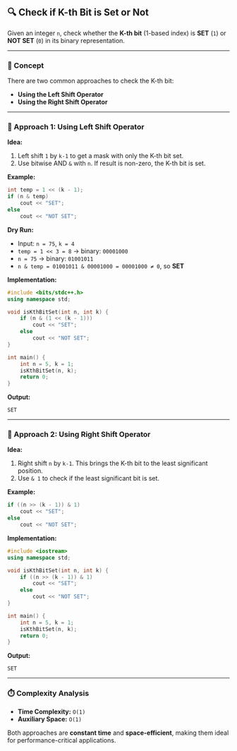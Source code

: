 ## 🔍 Check if K-th Bit is Set or Not

Given an integer `n`, check whether the **K-th bit** (1-based index) is **SET** (`1`) or **NOT SET** (`0`) in its binary representation.

---

### 🧠 Concept

There are two common approaches to check the K-th bit:

* **Using the Left Shift Operator**
* **Using the Right Shift Operator**

---

### 📌 Approach 1: Using Left Shift Operator

**Idea:**

1. Left shift `1` by `k-1` to get a mask with only the K-th bit set.
2. Use bitwise AND `&` with `n`. If result is non-zero, the K-th bit is set.

**Example:**

```cpp
int temp = 1 << (k - 1);
if (n & temp)
    cout << "SET";
else
    cout << "NOT SET";
```

**Dry Run:**

* Input: `n = 75`, `k = 4`
* `temp = 1 << 3 = 8` → binary: `00001000`
* `n = 75` → binary: `01001011`
* `n & temp = 01001011 & 00001000 = 00001000 ≠ 0`, so **SET**

**Implementation:**

```cpp
#include <bits/stdc++.h>
using namespace std;

void isKthBitSet(int n, int k) {
    if (n & (1 << (k - 1)))
        cout << "SET";
    else
        cout << "NOT SET";
}

int main() {
    int n = 5, k = 1;
    isKthBitSet(n, k);
    return 0;
}
```

**Output:**

```
SET
```

---

### 📌 Approach 2: Using Right Shift Operator

**Idea:**

1. Right shift `n` by `k-1`. This brings the K-th bit to the least significant position.
2. Use `& 1` to check if the least significant bit is set.

**Example:**

```cpp
if ((n >> (k - 1)) & 1)
    cout << "SET";
else
    cout << "NOT SET";
```

**Implementation:**

```cpp
#include <iostream>
using namespace std;

void isKthBitSet(int n, int k) {
    if ((n >> (k - 1)) & 1)
        cout << "SET";
    else
        cout << "NOT SET";
}

int main() {
    int n = 5, k = 1;
    isKthBitSet(n, k);
    return 0;
}
```

**Output:**

```
SET
```

---

### ⏱️ Complexity Analysis

* **Time Complexity:** `O(1)`
* **Auxiliary Space:** `O(1)`

Both approaches are **constant time** and **space-efficient**, making them ideal for performance-critical applications.

